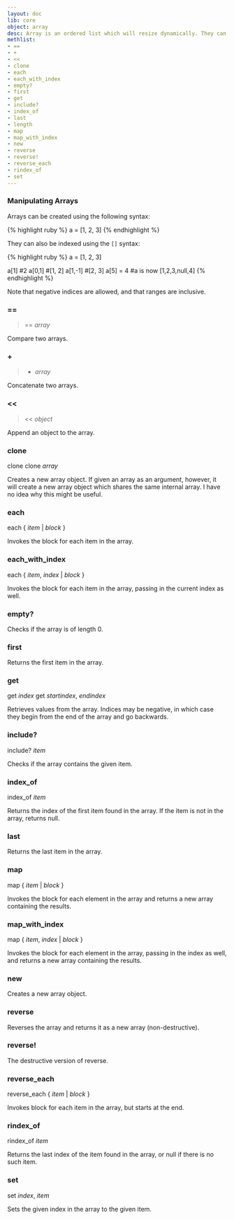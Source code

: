 ```yaml
---
layout: doc
lib: core
object: array
desc: Array is an ordered list which will resize dynamically. They can be as heterogenous as you would like. Arrays in Brat are zero-based. Arrays also squish in methods from enumerable.
methlist:
- ==
- +
- <<
- clone
- each
- each_with_index
- empty?
- first
- get
- include?
- index_of
- last
- length
- map
- map_with_index
- new
- reverse
- reverse!
- reverse_each
- rindex_of
- set
---
```


### Manipulating Arrays

Arrays can be created using the following syntax:

{% highlight ruby %}
a = [1, 2, 3]
{% endhighlight %}

They can also be indexed using the `[]` syntax:

{% highlight ruby %}
a = [1, 2, 3]

a[1]  #2
a[0,1]  #[1, 2]
a[1,-1]  #[2, 3]
a[5] = 4  #a is now [1,2,3,null,4]
{% endhighlight %}

Note that negative indices are allowed, and that ranges are inclusive.

### ==
>== _array_

Compare two arrays.

### +
>+ _array_

Concatenate two arrays.

### <<
><< _object_

Append an object to the array.

### clone
clone
clone _array_

Creates a new array object. If given an array as an argument, however, it will create a new array object which shares the same internal array. I have no idea why this might be useful.

### each
each { _item_ | _block_ }

Invokes the block for each item in the array.

### each_with_index
each { _item_, _index_ | _block_ }

Invokes the block for each item in the array, passing in the current index as well.

### empty?

Checks if the array is of length 0.

### first

Returns the first item in the array.

### get
get _index_
get _startindex_, _endindex_

Retrieves values from the array. Indices may be negative, in which case they begin from the end of the array and go backwards.

### include?
include? _item_

Checks if the array contains the given item.

### index_of
index_of _item_

Returns the index of the first item found in the array. If the item is not in the array, returns null.

### last

Returns the last item in the array.

### map
map { _item_ | _block_ }

Invokes the block for each element in the array and returns a new array containing the results.

### map_with_index
map { _item_, _index_ | _block_ }

Invokes the block for each element in the array, passing in the index as well, and returns a new array containing the results.

### new

Creates a new array object.

### reverse

Reverses the array and returns it as a new array (non-destructive).

### reverse!

The destructive version of reverse.

### reverse_each
reverse_each { _item_ | _block_ }

Invokes block for each item in the array, but starts at the end.

### rindex_of
rindex_of _item_

Returns the last index of the item found in the array, or null if there is no such item.

### set
set _index_, _item_

Sets the given index in the array to the given item.
